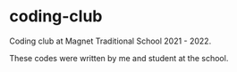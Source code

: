 # coding-club

Coding club at Magnet Traditional School 2021 - 2022.

These codes were written by me and student at the school.
